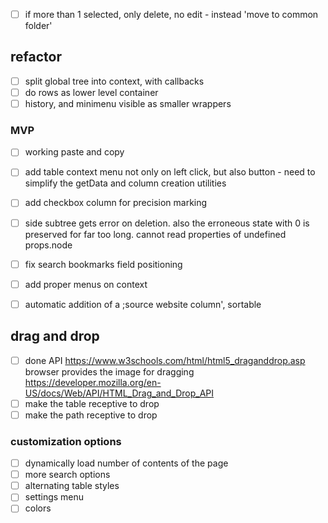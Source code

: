
- [ ] if more than 1 selected, only delete, no edit - instead 'move to common folder' 


## refactor
- [ ] split global tree into context, with callbacks
- [ ] do rows as lower level container
- [ ] history, and minimenu visible as smaller wrappers

### MVP
- [ ] working paste and copy
- [ ] add table context menu not only on left click, but also button - need to simplify the getData and column creation utilities
- [ ] add checkbox column for precision marking
- [ ] side subtree gets error on deletion. also the erroneous state with 0 is preserved for far too long. cannot read properties of undefined props.node

- [ ] fix search bookmarks field positioning
- [ ] add proper menus on context
- [ ] automatic addition of a ;source website column', sortable

## drag and drop
- [ ] done API
https://www.w3schools.com/html/html5_draganddrop.asp
browser provides the image for dragging
https://developer.mozilla.org/en-US/docs/Web/API/HTML_Drag_and_Drop_API
- [ ] make the table receptive to drop
- [ ] make the path receptive to drop

### customization options
- [ ] dynamically load number of contents of the page
- [ ] more search options
- [ ] alternating table styles
- [ ] settings menu
- [ ] colors
